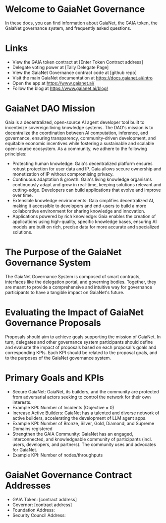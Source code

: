 # Welcome to GaiaNet Governance
In these docs, you can find information about GaiaNet, the GAIA token, the GaiaNet governance system, and frequently asked questions.

# Links

- View the GAIA token contract at [Enter Token Contract address]
- Delegate voting power at [Tally Delegate Page]
- View the GaiaNet Governance contract code at [github repo]
- Visit the main GaiaNet documentation at <https://docs.gaianet.ai/intro> 
- Open the app at <https://www.gaianet.ai/> 
- Follow the blog at <https://www.gaianet.ai/blog/> 

# GaiaNet DAO Mission
Gaia is a decentralized, open-source AI agent developer tool built to incentivize sovereign living knowledge systems. The DAO's mission is to decentralize the coordination between AI computation, inference, and governance, ensuring transparency, community-driven development, and equitable economic incentives while fostering a sustainable and scalable open-source ecosystem. As a community, we adhere to the following principles:

- Protecting human knowledge: Gaia's decentralized platform ensures robust protection for user data and IP. Gaia allows secure ownership and monetization of IP without compromising privacy.
- Continuous adaptation & growth: Gaia's living knowledge organisms continuously adapt and grow in real-time, keeping solutions relevant and cutting-edge. Developers can build applications that evolve and improve over time.
- Extensible knowledge environments: Gaia simplifies decentralized AI, making it accessible to developers and end-users to build a more collaborative environment for sharing knowledge and innovation.
- Applications powered by rich knowledge: Gaia enables the creation of applications using high-quality, specific knowledge bases, ensuring AI models are built on rich, precise data for more accurate and specialized solutions.

# The Purpose of the GaiaNet Governance System
The GaiaNet Governance System is composed of smart contracts, interfaces like the delegation portal, and governing bodies. Together, they are meant to provide a comprehensive and intuitive way for governance participants to have a tangible impact on GaiaNet's future.

# Evaluating the Impact of GaiaNet Governance Proposals
Proposals should aim to achieve goals supporting the mission of GaiaNet. In turn, delegates and other governance system participants should define and evaluate the impact of proposals based on each proposal's goals and corresponding KPIs. Each KPI should be related to the proposal goals, and to the purposes of the GaiaNet governance system.

# Primary Goals and KPIs

- Secure GaiaNet: GaiaNet, its builders, and the community are protected from adversarial actors seeking to control the network for their own interests.
-   Example KPI: Number of Incidents (Objective = 0)
- Increase Active Builders: GaiaNet has a talented and diverse network of active builders, accelerating the development of LLM agent apps.
-   Example KPI: Number of Bronze, Silver, Gold, Diamond, and Supreme Domains registered
- Strengthen the GAIA Community: GaiaNet has an engaged, interconnected, and knowledgeable community of participants (incl. users, developers, and partners). The community uses and advocates for GaiaNet.
-   Example KPI: Number of nodes/throughputs

# GaiaNet Governance Contract Addresses

- GAIA Token: [contract address]
- Governor: [contract address]
- Foundation Address:
- Security Council Address:

